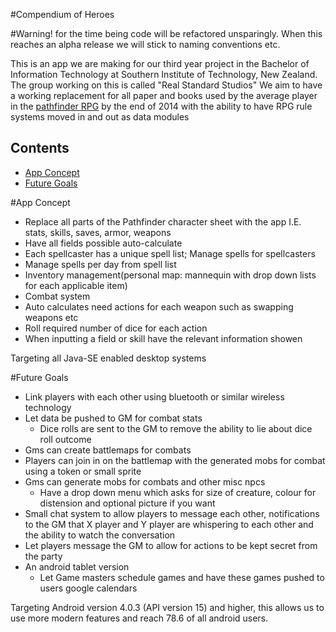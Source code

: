 #Compendium of Heroes

#Warning! for the time being code will be refactored unsparingly. When this reaches an alpha release we will stick to naming conventions etc.

This is an app we are making for our third year project in the Bachelor of Information Technology at Southern Institute of Technology, New Zealand.
The group working on this is called "Real Standard Studios"
We aim to have a working replacement for all paper and books used by the average player in the [pathfinder RPG](http://paizo.com/pathfinderRPG/) by the end of 2014 with the ability to have RPG rule systems moved in and out as data modules

## Contents

 - [App Concept](#app-concept)
 - [Future Goals](#future-goals)

#App Concept

- Replace all parts of the Pathfinder character sheet with the app I.E. stats, skills, saves, armor, weapons
- Have all fields possible auto-calculate
- Each spellcaster has a unique spell list; Manage spells for spellcasters
- Manage spells per day from spell list
- Inventory management(personal map: mannequin with drop down lists for each applicable item)
- Combat system
- Auto calculates need actions for each weapon such as swapping weapons etc
- Roll required number of dice for each action
- When inputting a field or skill have the relevant information showen

Targeting all Java-SE enabled desktop systems

#Future Goals
- Link players with each other using bluetooth or similar wireless technology
- Let data be pushed to GM for combat stats
  - Dice rolls are sent to the GM to remove the ability to lie about dice roll outcome
- Gms can create battlemaps for combats
- Players can join in on the battlemap with the generated mobs for combat using a token or small sprite
- Gms can generate mobs for combats and other misc npcs
  - Have a drop down menu which asks for size of creature, colour for distension and optional picture if you want
- Small chat system to allow players to message each other, notifications to the GM that X player and Y player are whispering to each other and the ability to watch the conversation
- Let players message the GM to allow for actions to be kept secret from the party
- An android tablet version
  - Let Game masters schedule games and have these games pushed to users google calendars

Targeting Android version 4.0.3 (API version 15) and higher, this allows us to use more modern features and reach 78.6 of all android users.
